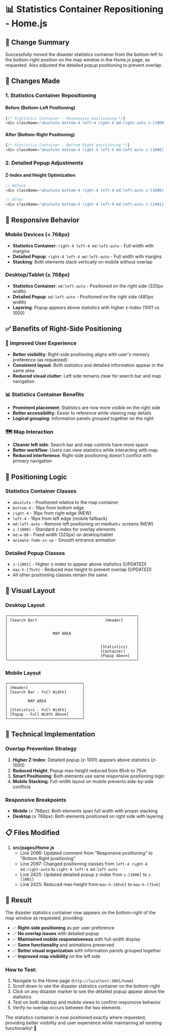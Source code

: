 # 📊 Statistics Container Repositioning - Home.js

## 🎯 Change Summary
Successfully moved the disaster statistics container from the bottom-left to the bottom-right position on the map window in the Home.js page, as requested. Also adjusted the detailed popup positioning to prevent overlap.

## 🔧 Changes Made

### **1. Statistics Container Repositioning**

#### **Before (Bottom-Left Positioning)**
```javascript
{/* Statistics Container - Responsive positioning */}
<div className="absolute bottom-4 left-4 right-4 md:right-auto z-[1000] md:w-80 animate-fade-in-up">
```

#### **After (Bottom-Right Positioning)**
```javascript
{/* Statistics Container - Bottom Right positioning */}
<div className="absolute bottom-4 right-4 left-4 md:left-auto z-[1000] md:w-80 animate-fade-in-up">
```

### **2. Detailed Popup Adjustments**

#### **Z-Index and Height Optimization**
```javascript
// Before
<div className="absolute bottom-4 right-4 left-4 md:left-auto z-[1000] md:w-[480px] max-h-[85vh] overflow-y-auto animate-fade-in-up">

// After  
<div className="absolute bottom-4 right-4 left-4 md:left-auto z-[1001] md:w-[480px] max-h-[75vh] overflow-y-auto animate-fade-in-up">
```

## 📱 Responsive Behavior

### **Mobile Devices (< 768px)**
- **Statistics Container**: `right-4 left-4 md:left-auto` - Full width with margins
- **Detailed Popup**: `right-4 left-4 md:left-auto` - Full width with margins
- **Stacking**: Both elements stack vertically on mobile without overlap

### **Desktop/Tablet (≥ 768px)**
- **Statistics Container**: `md:left-auto` - Positioned on the right side (320px width)
- **Detailed Popup**: `md:left-auto` - Positioned on the right side (480px width)
- **Layering**: Popup appears above statistics with higher z-index (1001 vs 1000)

## ✅ Benefits of Right-Side Positioning

### **🎯 Improved User Experience**
- **Better visibility**: Right-side positioning aligns with user's memory preference (as requested)
- **Consistent layout**: Both statistics and detailed information appear in the same area
- **Reduced visual clutter**: Left side remains clear for search bar and map navigation

### **📊 Statistics Container Benefits**
- **Prominent placement**: Statistics are now more visible on the right side
- **Better accessibility**: Easier to reference while viewing map details
- **Logical grouping**: Information panels grouped together on the right

### **🗺️ Map Interaction**
- **Cleaner left side**: Search bar and map controls have more space
- **Better workflow**: Users can view statistics while interacting with map
- **Reduced interference**: Right-side positioning doesn't conflict with primary navigation

## 🔄 Positioning Logic

### **Statistics Container Classes**
- `absolute` - Positioned relative to the map container
- `bottom-4` - 16px from bottom edge
- `right-4` - 16px from right edge (NEW)
- `left-4` - 16px from left edge (mobile fallback)
- `md:left-auto` - Remove left positioning on medium+ screens (NEW)
- `z-[1000]` - Standard z-index for overlay elements
- `md:w-80` - Fixed width (320px) on desktop/tablet
- `animate-fade-in-up` - Smooth entrance animation

### **Detailed Popup Classes**
- `z-[1001]` - Higher z-index to appear above statistics (UPDATED)
- `max-h-[75vh]` - Reduced max height to prevent overlap (UPDATED)
- All other positioning classes remain the same

## 🎨 Visual Layout

### **Desktop Layout**
```
┌─────────────────────────────────────────────────────────┐
│ [Search Bar]                              [Header]      │
│                                                         │
│                                                         │
│                    MAP AREA                             │
│                                                         │
│                                                         │
│                                         [Statistics]    │
│                                         [Container]     │
│                                         [Popup Above]   │
└─────────────────────────────────────────────────────────┘
```

### **Mobile Layout**
```
┌─────────────────────────────────┐
│ [Header]                        │
│ [Search Bar - Full Width]       │
│                                 │
│         MAP AREA                │
│                                 │
│ [Statistics - Full Width]       │
│ [Popup - Full Width Above]      │
└─────────────────────────────────┘
```

## 🚀 Technical Implementation

### **Overlap Prevention Strategy**
1. **Higher Z-Index**: Detailed popup (z-1001) appears above statistics (z-1000)
2. **Reduced Height**: Popup max-height reduced from 85vh to 75vh
3. **Smart Positioning**: Both elements use same responsive positioning logic
4. **Mobile Stacking**: Full-width layout on mobile prevents side-by-side conflicts

### **Responsive Breakpoints**
- **Mobile** (< 768px): Both elements span full width with proper stacking
- **Desktop** (≥ 768px): Both elements positioned on right side with layering

## 📋 Files Modified

1. **src/pages/Home.js**
   - Line 2096: Updated comment from "Responsive positioning" to "Bottom Right positioning"
   - Line 2097: Changed positioning classes from `left-4 right-4 md:right-auto` to `right-4 left-4 md:left-auto`
   - Line 2425: Updated detailed popup z-index from `z-[1000]` to `z-[1001]`
   - Line 2425: Reduced max-height from `max-h-[85vh]` to `max-h-[75vh]`

## 🎉 Result

The disaster statistics container now appears on the bottom-right of the map window as requested, providing:

- ✅ **Right-side positioning** as per user preference
- ✅ **No overlap issues** with detailed popup
- ✅ **Maintained mobile responsiveness** with full-width display
- ✅ **Same functionality** and animations preserved
- ✅ **Better visual organization** with information panels grouped together
- ✅ **Improved map visibility** on the left side

### **How to Test:**
1. Navigate to the Home page (`http://localhost:3001/home`)
2. Scroll down to see the disaster statistics container on the bottom-right
3. Click on any disaster marker to see the detailed popup appear above the statistics
4. Test on both desktop and mobile views to confirm responsive behavior
5. Verify no overlap occurs between the two elements

The statistics container is now positioned exactly where requested, providing better visibility and user experience while maintaining all existing functionality! 🎉
